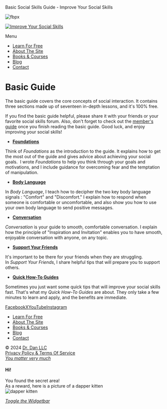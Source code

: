 Basic Social Skills Guide - Improve Your Social Skills

                                          

![fbpx](https://www.facebook.com/tr?id=364330165181963&ev=PageView&noscript=1)

[![Improve Your Social Skills](//sandbox.improveyoursocialskills.com/wpsandb/wp-content/uploads/IYSS_logo_web5.png)](https://www.improveyoursocialskills.com/)

Menu

*   [Learn For Free](https://www.improveyoursocialskills.com/learn-social-skills)
*   [About The Site](https://www.improveyoursocialskills.com/start-here)
*   [Books & Courses](https://www.improveyoursocialskills.com/social-skills-books-courses)
*   [Blog](https://www.improveyoursocialskills.com/social-skills-blog)
*   [Contact](https://www.improveyoursocialskills.com/about/contact)

# Basic Guide

The basic guide covers the core concepts of social interaction. It contains three sections made up of seventeen in-depth lessons, and it's 100% free.

If you find the basic guide helpful, please share it with your friends or your favorite social skills forum. Also, don't forget to check out the [member's guide](https://www.improveyoursocialskills.com/advanced-social-skills-guide "Advanced Guide") once you finish reading the basic guide. Good luck, and enjoy improving your social skills!

*   **[Foundations](https://www.improveyoursocialskills.com/foundations "Foundations")**

Think of _Foundations_ as the introduction to the guide. It explains how to get the most out of the guide and gives advice about achieving your social goals.  I wrote _Foundations_ to help you think through your goals and motivations, and I include guidance for overcoming fear and the temptation of manipulation.

*   **[Body Language](https://www.improveyoursocialskills.com/body-language "Body Language")**

In _Body Language_, I teach how to decipher the two key body language signals : "Comfort" and "Discomfort." I explain how to respond when someone is comfortable or uncomfortable, and also show you how to use your own body language to send positive messages.

*   **[Conversation](https://www.improveyoursocialskills.com/conversation "Conversation")**

_Conversation_ is your guide to smooth, comfortable conversation. I explain how the principle of "Inspiration and Invitation" enables you to have smooth, enjoyable conversation with anyone, on any topic.

*   **[Support Your Friends](https://www.improveyoursocialskills.com/how-to-support-friends "How To Support Your Friends")**

It's important to be there for your friends when they are struggling. In _Support Your Friends_, I share helpful tips that will prepare you to support others.

*   **[Quick How-To Guides](https://www.improveyoursocialskills.com/social-skills-how-to-guides "Quick How-To Guides")**

Sometimes you just want some quick tips that will improve your social skills fast. That's what my _Quick How-To Guides_ are about. They only take a few minutes to learn and apply, and the benefits are immediate.

[Facebook](https://www.facebook.com/ImproveYourSocialSkills/ "Facebook")[X](https://twitter.com/danwendler "X")[YouTube](https://www.youtube.com/user/socialskillsvideos "YouTube")[Instagram](https://www.instagram.com/improveyoursocialskills/ "Instagram")

*   [Learn For Free](https://www.improveyoursocialskills.com/learn-social-skills)
*   [About The Site](https://www.improveyoursocialskills.com/start-here)
*   [Books & Courses](https://www.improveyoursocialskills.com/social-skills-books-courses)
*   [Blog](https://www.improveyoursocialskills.com/social-skills-blog)
*   [Contact](https://www.improveyoursocialskills.com/about/contact)

  
  
  
© 2024 [Dr. Dan LLC](https://www.danielwendler.com)  
[Privacy Policy & Terms Of Service](https://www.improveyoursocialskills.com/legal)  
_[You matter very much](http://www.twloha.com/blog/you-matter-very-much/)_

#### Hi!

You found the secret area!  
As a reward, here is a picture of a dapper kitten  
![dapper kitten](https://www.improveyoursocialskills.com/wp/wp-content/uploads/dapper_kitten.jpg)

[_Toggle the Widgetbar_](#)